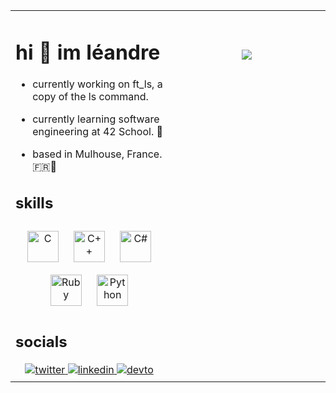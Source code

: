 <table><tr><td valign="top" width="50%">

# hi 🤗 im léandre  
  

- currently working on ft_ls, a copy of the ls command.
  

- currently learning software engineering at 42 School. 🧠  
  

- based in Mulhouse, France. 🇫🇷🥨  
  

## skills  
  

<div align="center">  
<img style="margin: 10px" src="https://profilinator.rishav.dev/skills-assets/c-original.svg" alt="C" height="50" />  
<img style="margin: 10px" src="https://profilinator.rishav.dev/skills-assets/cplusplus-original.svg" alt="C++" height="50" />  
<img style="margin: 10px" src="https://profilinator.rishav.dev/skills-assets/csharp-original.svg" alt="C#" height="50" />  
<img style="margin: 10px" src="https://profilinator.rishav.dev/skills-assets/ruby-original-wordmark.svg" alt="Ruby" height="50" />  
<img style="margin: 10px" src="https://profilinator.rishav.dev/skills-assets/python-original.svg" alt="Python" height="50" />  
</div>  

## socials  
  

<div align="center">
<a href="https://twitter.com/erndael" target="_blank">
<img src=https://img.shields.io/badge/twitter-%2300acee.svg?&style=for-the-badge&logo=twitter&logoColor=white alt=twitter style="margin-bottom: 5px;" />
</a>
<a href="https://linkedin.com/in/léandre-blanchegeley-618152224" target="_blank">
<img src=https://img.shields.io/badge/linkedin-%231E77B5.svg?&style=for-the-badge&logo=linkedin&logoColor=white alt=linkedin style="margin-bottom: 5px;" />
</a>
<a href="https://dev.to/erndael" target="_blank">
<img src=https://img.shields.io/badge/dev.to-%2308090A.svg?&style=for-the-badge&logo=dev.to&logoColor=white alt=devto style="margin-bottom: 5px;" />
</a>
</div>  


</td><td valign="top" width="50%">

  
  
<br />
<br />
<br />
<div align="center">
<img src="https://cdnb.artstation.com/p/assets/images/images/009/280/029/original/bryn-felton-pitt-bryn-computer-01.gif?1518092273" align="center" valign="bottom"/>
</div>  


</td></tr></table>
<br />
